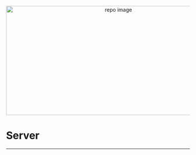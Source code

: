 <p align="center">
  <img src="https://user-images.githubusercontent.com/17708702/95597706-9bb4df80-0a6c-11eb-9085-3336afc7e4c1.png" alt="repo image" width="600" height="300" />
</p>

# Server
---

